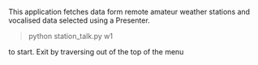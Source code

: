 This application fetches data form remote amateur weather stations and vocalised data selected using a Presenter.

> python station_talk.py w1

to start.  Exit by traversing out of the top of the menu

